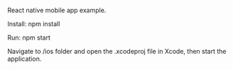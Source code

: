 React native mobile app example.

Install: npm install

Run: npm start

Navigate to /ios folder and open the .xcodeproj file in Xcode, then start the application.
